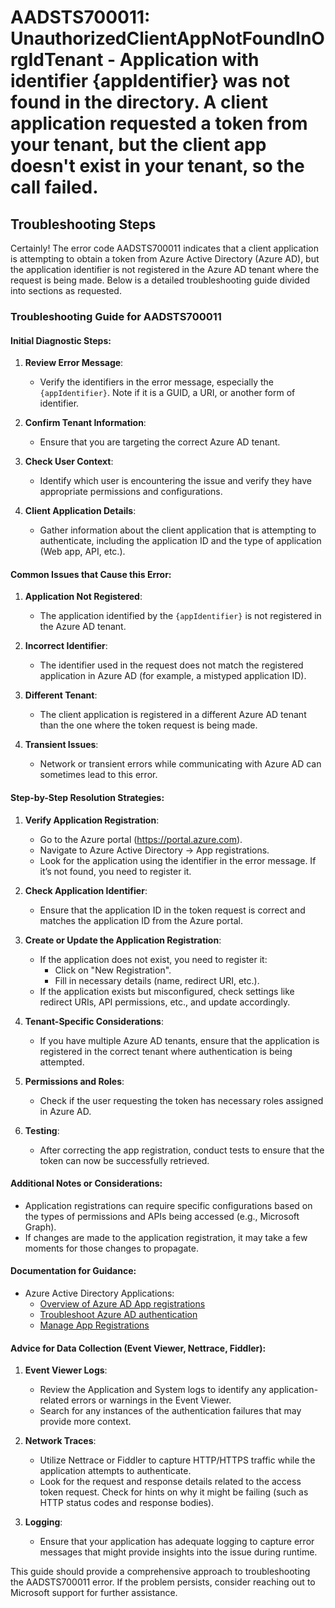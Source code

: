 # AADSTS700011: UnauthorizedClientAppNotFoundInOrgIdTenant - Application with identifier {appIdentifier} was not found in the directory. A client application requested a token from your tenant, but the client app doesn't exist in your tenant, so the call failed.


## Troubleshooting Steps
Certainly! The error code AADSTS700011 indicates that a client application is attempting to obtain a token from Azure Active Directory (Azure AD), but the application identifier is not registered in the Azure AD tenant where the request is being made. Below is a detailed troubleshooting guide divided into sections as requested.

### Troubleshooting Guide for AADSTS700011

#### Initial Diagnostic Steps:
1. **Review Error Message**:
   - Verify the identifiers in the error message, especially the `{appIdentifier}`. Note if it is a GUID, a URI, or another form of identifier.

2. **Confirm Tenant Information**:
   - Ensure that you are targeting the correct Azure AD tenant.

3. **Check User Context**:
   - Identify which user is encountering the issue and verify they have appropriate permissions and configurations.

4. **Client Application Details**:
   - Gather information about the client application that is attempting to authenticate, including the application ID and the type of application (Web app, API, etc.).

#### Common Issues that Cause this Error:
1. **Application Not Registered**:
   - The application identified by the `{appIdentifier}` is not registered in the Azure AD tenant.

2. **Incorrect Identifier**:
   - The identifier used in the request does not match the registered application in Azure AD (for example, a mistyped application ID).

3. **Different Tenant**:
   - The client application is registered in a different Azure AD tenant than the one where the token request is being made.

4. **Transient Issues**:
   - Network or transient errors while communicating with Azure AD can sometimes lead to this error.

#### Step-by-Step Resolution Strategies:
1. **Verify Application Registration**:
   - Go to the Azure portal (https://portal.azure.com).
   - Navigate to Azure Active Directory -> App registrations.
   - Look for the application using the identifier in the error message. If it’s not found, you need to register it.

2. **Check Application Identifier**:
   - Ensure that the application ID in the token request is correct and matches the application ID from the Azure portal.

3. **Create or Update the Application Registration**:
   - If the application does not exist, you need to register it:
     - Click on "New Registration".
     - Fill in necessary details (name, redirect URI, etc.).
   - If the application exists but misconfigured, check settings like redirect URIs, API permissions, etc., and update accordingly.

4. **Tenant-Specific Considerations**:
   - If you have multiple Azure AD tenants, ensure that the application is registered in the correct tenant where authentication is being attempted.

5. **Permissions and Roles**:
   - Check if the user requesting the token has necessary roles assigned in Azure AD.

6. **Testing**:
   - After correcting the app registration, conduct tests to ensure that the token can now be successfully retrieved.

#### Additional Notes or Considerations:
- Application registrations can require specific configurations based on the types of permissions and APIs being accessed (e.g., Microsoft Graph).
- If changes are made to the application registration, it may take a few moments for those changes to propagate.

#### Documentation for Guidance:
- Azure Active Directory Applications:
  - [Overview of Azure AD App registrations](https://learn.microsoft.com/en-us/azure/active-directory/develop/quickstart-register-app)
  - [Troubleshoot Azure AD authentication](https://learn.microsoft.com/en-us/azure/active-directory/develop/troubleshoot-authentication)
  - [Manage App Registrations](https://learn.microsoft.com/en-us/azure/active-directory/develop/active-directory-manage-apps)

#### Advice for Data Collection (Event Viewer, Nettrace, Fiddler):
1. **Event Viewer Logs**:
   - Review the Application and System logs to identify any application-related errors or warnings in the Event Viewer.
   - Search for any instances of the authentication failures that may provide more context.

2. **Network Traces**:
   - Utilize Nettrace or Fiddler to capture HTTP/HTTPS traffic while the application attempts to authenticate.
   - Look for the request and response details related to the access token request. Check for hints on why it might be failing (such as HTTP status codes and response bodies).

3. **Logging**:
   - Ensure that your application has adequate logging to capture error messages that might provide insights into the issue during runtime.

This guide should provide a comprehensive approach to troubleshooting the AADSTS700011 error. If the problem persists, consider reaching out to Microsoft support for further assistance.